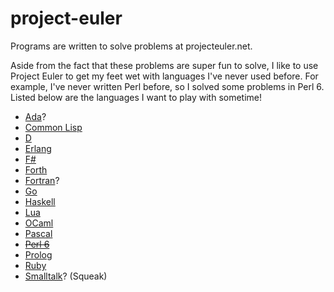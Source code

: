 project-euler
=============

Programs are written to solve problems at projecteuler.net.

Aside from the fact that these problems are super fun to solve, I like to use
Project Euler to get my feet wet with languages I've never used before. For
example, I've never written Perl before, so I solved some problems in Perl 6.
Listed below are the languages I want to play with sometime!

* [Ada](https://www.adacore.com/adaanswers/about/ada)?
* [Common Lisp](https://common-lisp.net/)
* [D](http://dlang.org/)
* [Erlang](https://www.erlang.org/)
* [F#](http://fsharp.org/)
* [Forth](https://www.gnu.org/software/gforth/)
* [Fortran](https://gcc.gnu.org/fortran/)?
* [Go](https://golang.org/)
* [Haskell](https://www.haskell.org/)
* [Lua](http://www.lua.org/)
* [OCaml](http://ocaml.org/)
* [Pascal](http://www.freepascal.org/)
* ~~[Perl 6](http://perl6.org/)~~
* [Prolog](http://www.gprolog.org/)
* [Ruby](https://www.ruby-lang.org/en/)
* [Smalltalk](http://squeak.org/)? (Squeak)
